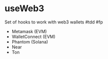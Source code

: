 # useWeb3
Set of hooks to work with web3 wallets
#tdd #fp

- Metamask (EVM)
- WalletConnect (EVM)
- Phantom (Solana)
- Near
- Ton
